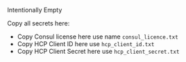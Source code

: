 Intentionally Empty

Copy all secrets here:
* Copy Consul license here use name `consul_licence.txt`
* Copy HCP Client ID here use `hcp_client_id.txt`
* Copy HCP Client Secret here use `hcp_client_secret.txt`